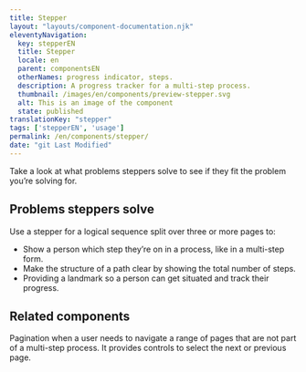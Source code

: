 ```yaml
---
title: Stepper
layout: "layouts/component-documentation.njk"
eleventyNavigation:
  key: stepperEN
  title: Stepper
  locale: en
  parent: componentsEN
  otherNames: progress indicator, steps.
  description: A progress tracker for a multi-step process.
  thumbnail: /images/en/components/preview-stepper.svg
  alt: This is an image of the component
  state: published
translationKey: "stepper"
tags: ['stepperEN', 'usage']
permalink: /en/components/stepper/
date: "git Last Modified"
---
```


Take a look at what problems steppers solve to see if they fit the problem you’re solving for.

## Problems steppers solve

Use a stepper for a logical sequence split over three or more pages to:

- Show a person which step they’re on in a process, like in a multi-step form.
- Make the structure of a path clear by showing the total number of steps.
- Providing a landmark so a person can get situated and track their progress.

<article class="bg-full-width bg-dark text-light pt-500 pb-400 my-500">
  <h2 class="mt-0 mb-400">Related components</h2>

  Pagination when a user needs to navigate a range of pages that are not part of a multi-step process. It provides controls to select the next or previous page.
</article>
